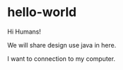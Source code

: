 # hello-world

Hi Humans!

We will share design use java in here.

I want to connection to my computer.